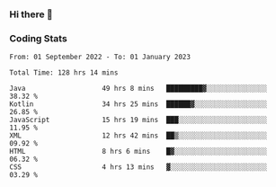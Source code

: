 ### Hi there 👋

<!--
**Girrafeec/girrafeec** is a ✨ _special_ ✨ repository because its `README.md` (this file) appears on your GitHub profile.

Here are some ideas to get you started:

- 🔭 I’m currently working on ...
- 🌱 I’m currently learning ...
- 👯 I’m looking to collaborate on ...
- 🤔 I’m looking for help with ...
- 💬 Ask me about ...
- 📫 How to reach me: ...
- 😄 Pronouns: ...
- ⚡ Fun fact: ...
-->

### Coding Stats
<!--START_SECTION:waka-->

```text
From: 01 September 2022 - To: 01 January 2023

Total Time: 128 hrs 14 mins

Java                   49 hrs 8 mins   █████████▓░░░░░░░░░░░░░░░   38.32 %
Kotlin                 34 hrs 25 mins  ██████▓░░░░░░░░░░░░░░░░░░   26.85 %
JavaScript             15 hrs 19 mins  ███░░░░░░░░░░░░░░░░░░░░░░   11.95 %
XML                    12 hrs 42 mins  ██▒░░░░░░░░░░░░░░░░░░░░░░   09.92 %
HTML                   8 hrs 6 mins    █▓░░░░░░░░░░░░░░░░░░░░░░░   06.32 %
CSS                    4 hrs 13 mins   ▓░░░░░░░░░░░░░░░░░░░░░░░░   03.29 %
```

<!--END_SECTION:waka-->
